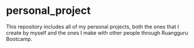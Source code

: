 # personal_project
This repository includes all of my personal projects, both the ones that I create by myself and the ones I make with other people through Ruangguru Bootcamp.
